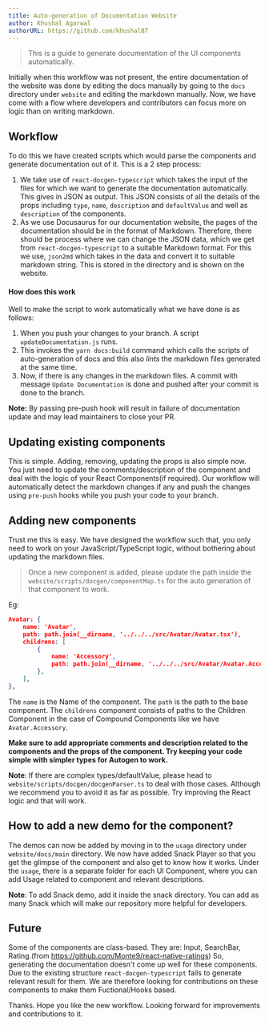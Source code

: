 ```yaml
---
title: Auto-generation of Documentation Website
author: Khushal Agarwal
authorURL: https://github.com/khushal87
---
```


> This is a guide to generate documentation of the UI components automatically.

Initially when this workflow was not present, the entire documentation of the website was done by editing the docs manually by going to the `docs` directory under `website` and editing the markdown manually. Now, we have come with a flow where developers and contributors can focus more on logic than on writing markdown.

## Workflow

To do this we have created scripts which would parse the components and generate documentation out of it.
This is a 2 step process:

1. We take use of `react-docgen-typescript` which takes the input of the files for which we want to generate the documentation automatically. This gives in JSON as output. This JSON consists of all the details of the props including `type`, `name`, `description` and `defaultValue` and well as `description` of the components.
2. As we use Docusaurus for our documentation website, the pages of the documentation should be in the format of Markdown. Therefore, there should be process where we can change the JSON data, which we get from `react-docgen-typescript` to a suitable Markdown format. For this we use, `json2md` which takes in the data and convert it to suitable markdown string. This is stored in the directory and is shown on the website.

#### How does this work

Well to make the script to work automatically what we have done is as follows:

1. When you push your changes to your branch. A script `updateDocumentation.js` runs.
2. This invokes the `yarn docs:build` command which calls the scripts of auto-generation of docs and this also _lints_ the markdown files generated at the same time.
3. Now, if there is any changes in the markdown files. A commit with message `Update Documentation` is done and pushed after your commit is done to the branch.

**Note:** By passing pre-push hook will result in failure of documentation update and may lead maintainers to close your PR.

## Updating existing components

This is simple. Adding, removing, updating the props is also simple now. You just need to update the comments/description of the component and deal with the logic of your React Components(if required). Our workflow will automatically detect the markdown changes if any and push the changes using `pre-push` hooks while you push your code to your branch.

## Adding new components

Trust me this is easy. We have designed the workflow such that, you only need to work on your JavaScript/TypeScript logic, without bothering about updating the markdown files.

> Once a new component is added, please update the path inside the `website/scripts/docgen/componentMap.ts` for the auto generation of that component to work.

Eg:

```json
Avatar: {
	name: 'Avatar',
	path: path.join(__dirname, '../../../src/Avatar/Avatar.tsx'),
	childrens: [
		{
			name: 'Accessory',
			path: path.join(__dirname, '../../../src/Avatar/Avatar.Accessory.tsx'),
		},
	],
},
```

The `name` is the Name of the component. The `path` is the path to the base component. The `childrens` component consists of paths to the Children Component in the case of Compound Components like we have `Avatar.Accessory`.

**Make sure to add appropriate comments and description related to the components and the props of the component. Try keeping your code simple with simpler types for Autogen to work.**

**Note**: If there are complex types/defaultValue, please head to `website/scripts/docgen/docgenParser.ts` to deal with those cases. Although we recommend you to avoid it as far as possible. Try improving the React logic and that will work.

## How to add a new demo for the component?

The demos can now be added by moving in to the `usage` directory under `website/docs/main` directory. We now have added Snack Player so that you get the glimpse of the component and also get to know how it works. Under the `usage`, there is a separate folder for each UI Component, where you can add Usage related to component and relevant descriptions.

**Note**: To add Snack demo, add it inside the snack directory. You can add as many Snack which will make our repository more helpful for developers.

## Future

Some of the components are class-based. They are: Input, SearchBar, Rating.(from https://github.com/Monte9/react-native-ratings)
So, generating the documentation doesn't come up well for these components. Due to the existing structure `react-docgen-typescript` fails to generate relevant result for them. We are therefore looking for contributions on these components to make them Fuctional/Hooks based.

Thanks. Hope you like the new workflow. Looking forward for improvements and contributions to it.
